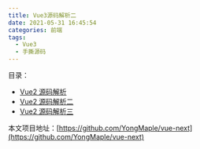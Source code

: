 ```yaml
---
title: Vue3源码解析二
date: 2021-05-31 16:45:54
categories: 前端
tags:
  - Vue3
  - 手撕源码
---
```


目录：

- [Vue2 源码解析](https://yongmaple.com/2021/05/26/Vue3源码解析/)
- [Vue2 源码解析二](https://yongmaple.com/2021/05/31/Vue3源码解析二/)
- [Vue2 源码解析三](https://yongmaple.com/2021/05/31/Vue3源码解析三/)

本文项目地址：[https://github.com/YongMaple/vue-next](https://github.com/YongMaple/vue-next)
